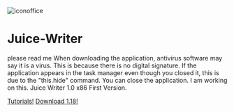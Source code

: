 ![iconoffice](https://github.com/user-attachments/assets/57f5b16b-4e5b-4d17-83c1-9419db653fad)
# Juice-Writer
please read me
When downloading the application, antivirus software may say it is a virus. This is because there is no digital signature. If the application appears in the task manager even though you closed it, this is due to the "this.hide" command. You can close the application. I am working on this.
Juice Writer 1.0 x86
First Version.

[Tutorials!](https://github.com/MrGreen10/Juice-Writer/wiki)
[Download 1.18!](https://github.com/MrGreen10/Juice-Writer/tags/1.18)
